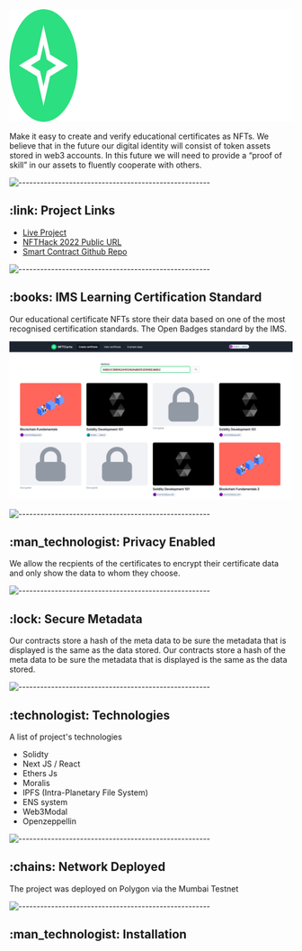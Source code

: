 

<img src="readme/logo.svg" alt="Animated gif pacman game" height="200px">
 <p> Make it easy to create and verify educational certificates as NFTs.
We believe that in the future our digital identity will consist of token assets stored in web3 accounts. In this future we will need to provide a “proof of skill” in our assets to fluently cooperate with others.
</p>

![-----------------------------------------------------](https://raw.githubusercontent.com/andreasbm/readme/master/assets/lines/rainbow.png)


<h2 id="credits"> :link: Project Links</h2>
<ul>
<li><a target="_blank" href="https://nftcerts.netlify.app/">Live Project</a> </li>
<li><a target="_blank" href="https://showcase.ethglobal.co/nfthack2022/nftcerts">NFTHack 2022 Public URL </a></li>
<li><a target="_blank" href="https://github.com/nftcertsorg/nftcerts-hardhat">Smart Contract Github Repo</a></li>
</ul>



[//]: # ()
[//]: # ()
[//]: # ()
[//]: # (<h3 align="center"> Education Certificates as NFTs</h3>)

[//]: # ()
[//]: # (<p align="center"> )

[//]: # (<img src="readme/readme.png" alt="Animated gif pacman game" height="382px">)

[//]: # (</p>)

[//]: # ()
[//]: # (<p>)

[//]: # (We believe that in the future our digital identity will consist of token assets stored in web3 accounts. In this future we will need to provide a “proof of skill” in our assets to fluently cooperate with others.)

[//]: # (</p>)

![-----------------------------------------------------](https://raw.githubusercontent.com/andreasbm/readme/master/assets/lines/rainbow.png)

<h2> :books: IMS Learning Certification Standard</h2>

<p>
Our educational certificate NFTs store their data based on one of the most recognised certification standards. The Open Badges standard by the IMS.
</p>
<img src="readme/readme2.png" alt="Formula 1" style="max-width:100%;"></p>

![-----------------------------------------------------](https://raw.githubusercontent.com/andreasbm/readme/master/assets/lines/rainbow.png)

<h2>:man_technologist: Privacy Enabled
</h2>
<p>
We allow the recpients of the certificates to encrypt their certificate data and only show the data to whom they choose.</p>

![-----------------------------------------------------](https://raw.githubusercontent.com/andreasbm/readme/master/assets/lines/rainbow.png)

<h2>:lock: Secure Metadata</h2>
<p>
Our contracts store a hash of the meta data to be sure the metadata that is displayed is the same as the data stored. Our contracts store a hash of the meta data to be sure the metadata that is displayed is the same as the data stored.
 </p>


![-----------------------------------------------------](https://raw.githubusercontent.com/andreasbm/readme/master/assets/lines/rainbow.png)

<!-- Technologies -->
<h2 id="credits"> :technologist:  Technologies</h2>
<p>A list of project's technologies</p>

<ul>

<li>
Solidty
</li>

<li>
Next JS / React
</li>

<li>
Ethers Js
</li>

<li>
Moralis
</li>

<li>
IPFS (Intra-Planetary File System)
</li>

<li>
ENS system
</li>

<li>
Web3Modal
</li>


<li>
Openzeppellin
</li>
</ul>


![-----------------------------------------------------](https://raw.githubusercontent.com/andreasbm/readme/master/assets/lines/rainbow.png)

<h2 id="credits"> :chains: Network Deployed</h2>
<p>The project was deployed on Polygon via the Mumbai Testnet</p>


![-----------------------------------------------------](https://raw.githubusercontent.com/andreasbm/readme/master/assets/lines/rainbow.png)

<h2 id="credits"> :man_technologist: Installation</h2>




